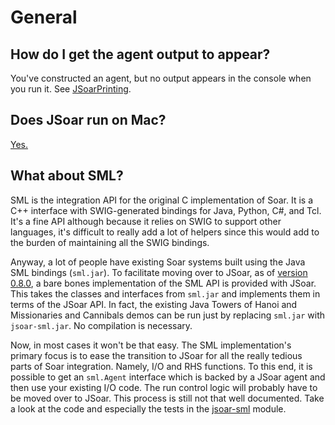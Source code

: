 # General #
## How do I get the agent output to appear? ##
You've constructed an agent, but no output appears in the console when you run it. See [JSoarPrinting](JSoarPrinting.md).

## Does JSoar run on Mac? ##

[Yes.](RunningJSoarOnMac.md)

## What about SML? ##
SML is the integration API for the original C implementation of Soar. It is a C++ interface with SWIG-generated bindings for Java, Python, C#, and Tcl. It's a fine API although because it relies on SWIG to support other languages, it's difficult to really add a lot of helpers since this would add to the burden of maintaining all the SWIG bindings.

Anyway, a lot of people have existing Soar systems built using the Java SML bindings (`sml.jar`). To facilitate moving over to JSoar, as of [version 0.8.0](ChangeLog.md), a bare bones implementation of the SML API is provided with JSoar. This takes the classes and interfaces from `sml.jar` and implements them in terms of the JSoar API. In fact, the existing Java Towers of Hanoi and Missionaries and Cannibals demos can be run just by replacing `sml.jar` with `jsoar-sml.jar`. No compilation is necessary.

Now, in most cases it won't be that easy. The SML implementation's primary focus is to ease the transition to JSoar for all the really tedious parts of Soar integration. Namely, I/O and RHS functions. To this end, it is possible to get an `sml.Agent` interface which is backed by a JSoar agent and then use your existing I/O code. The run control logic will probably have to be moved over to JSoar. This process is still not that well documented. Take a look at the code and especially the tests in the [jsoar-sml](http://jsoar.googlecode.com/svn/trunk/jsoar-sml) module.